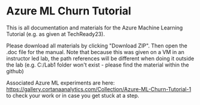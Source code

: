 # Azure ML Churn Tutorial

This is all documentation and materials for the Azure Machine Learning Tutorial (e.g. as given at TechReady23).

Please download all materials by clicking "Download ZIP". Then open the .doc file for the manual. Note that because this was given on a VM in an instructor led lab, the path references will be different when doing it outside the lab (e.g. C:/Lab1 folder won't exist - please find the material within the github)

Associated Azure ML experiments are here: https://gallery.cortanaanalytics.com/Collection/Azure-ML-Churn-Tutorial-1 to check your work or in case you get stuck at a step.
